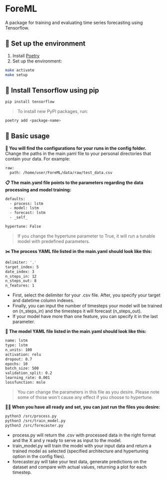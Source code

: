 # ForeML
A package for training and evaluating time series forecasting using Tensorflow.

## :brain: Set up the environment
1. Install [Poetry](https://python-poetry.org/docs/#installation)
2. Set up the environment:
```bash
make activate
make setup
```

## :mechanical_arm: Install Tensorflow using pip
```bash
pip install tensorflow
```

> To install new PyPI packages, run:
```bash
poetry add <package-name>
```

## :mage: Basic usage
**:file_folder: You will find the configurations for your runs in the config folder.**
   Change the paths in the main.yaml file to your personal directories that contain your data. For example:
```bash
raw:
  path: /home/user/ForeML/data/raw/test_data.csv
```
**:clipboard: The main.yaml file points to the parameters regarding the data processing and model training:**
```bash
defaults:
  - process: lstm
  - model: lstm
  - forecast: lstm
  - _self_

hypertune: False
```
> If you change the hypertune parameter to True, it will run a tunable model with predefined parameters.

**:scissors: The process YAML file listed in the main.yaml should look like this:**
```bash
delimiter: ','
target_index: 5
date_index: 3
n_steps_in: 12
n_steps_out: 8
n_features: 1
```
- First, select the delimiter for your .csv file. After, you specify your target and datetime column indexes.
- Finally, you can input the number of timesteps your model will be trained on (n_steps_in) and the timesteps it will forecast (n_steps_out).
- If your model have more than one feature, you can specify it in the last parameter.

**:pushpin: The model YAML file listed in the main.yaml should look like this:**
```bash
name: lstm
type: lstm
n_units: 100
activation: relu
dropout: 0.7
epochs: 10
batch_size: 500
validation_split: 0.2
learning_rate: 0.001
lossfunction: msle
```
> You can change the parameters in this file as you desire. Please note some of those won't cause any effect if you choose to hypertune.

**:running_man: When you have all ready and set, you can just run the files you desire:**
```bash
python3 /src/process.py
python3 /src/train_model.py
python3 /src/forecaster.py
```
- process.py will return the .csv with processed data in the right format and the X and y ready to serve as input to the model.
- train_model.py will train the model with your input data and return a trained model as selected (specified architecture and hypertuning option in the config files).
- forecaster.py will take your test data, generate predictions on the dataset and compare with actual values, returning a plot for each timestep.